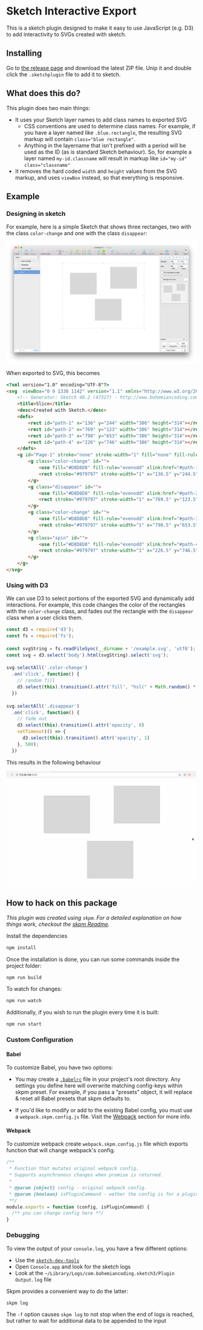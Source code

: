 # Sketch Interactive Export


This is a sketch plugin designed to make it easy to use JavaScript (e.g. D3) to add
interactivity to SVGs created with sketch.

## Installing

Go to [the release page](https://github.com/mathisonian/sketch-interactive-export/releases) and download the latest ZIP file. Unip it and double click the `.sketchplugin` file to add it to sketch.

## What does this do?

This plugin does two main things:

* It uses your Sketch layer names to add class names to exported SVG
  * CSS conventions are used to determine class names. For example, if you have a layer named like `.blue.rectangle`, the resulting SVG markup will contain `class="blue rectangle"`.
  * Anything in the layername that isn't prefixed with a period will be used as the ID (as is standard Sketch behaviour). So, for example a layer named `my-id.classname`  will result in markup like `id="my-id" class="classname"`
* It removes the hard coded `width` and `height` values from the SVG markup, and uses `viewBox` instead, so that everything is responsive.

## Example

### Designing in sketch

For example, here is a simple Sketch that shows three rectanges, two with the class `color-change` and one
with the class `disappear`:

![sketch example](./assets/sketch-readme.png)

When exported to SVG, this becomes


```html
<?xml version="1.0" encoding="UTF-8"?>
<svg  viewBox="0 0 1338 1142" version="1.1" xmlns="http://www.w3.org/2000/svg" xmlns:xlink="http://www.w3.org/1999/xlink">
    <!-- Generator: Sketch 48.2 (47327) - http://www.bohemiancoding.com/sketch -->
    <title>Slice</title>
    <desc>Created with Sketch.</desc>
    <defs>
        <rect id="path-1" x="136" y="244" width="386" height="314"></rect>
        <rect id="path-2" x="769" y="123" width="386" height="314"></rect>
        <rect id="path-3" x="798" y="653" width="386" height="314"></rect>
        <rect id="path-4" x="226" y="746" width="386" height="314"></rect>
    </defs>
    <g id="Page-1" stroke="none" stroke-width="1" fill="none" fill-rule="evenodd">
        <g class="color-change" id="">
            <use fill="#D8D8D8" fill-rule="evenodd" xlink:href="#path-1"></use>
            <rect stroke="#979797" stroke-width="1" x="136.5" y="244.5" width="385" height="313"></rect>
        </g>
        <g class="disappear" id="">
            <use fill="#D8D8D8" fill-rule="evenodd" xlink:href="#path-2"></use>
            <rect stroke="#979797" stroke-width="1" x="769.5" y="123.5" width="385" height="313"></rect>
        </g>
        <g class="color-change" id="">
            <use fill="#D8D8D8" fill-rule="evenodd" xlink:href="#path-3"></use>
            <rect stroke="#979797" stroke-width="1" x="798.5" y="653.5" width="385" height="313"></rect>
        </g>
        <g class="spin" id="">
            <use fill="#D8D8D8" fill-rule="evenodd" xlink:href="#path-4"></use>
            <rect stroke="#979797" stroke-width="1" x="226.5" y="746.5" width="385" height="313"></rect>
        </g>
    </g>
</svg>
```


### Using with D3


We can use D3 to select portions of the exported SVG and dynamically add interactions. For example, this
code changes the color of the rectangles with the `color-change` class, and fades out the rectangle with
the `disappear` class when a user clicks them.

```js
const d3 = require('d3');
const fs = require('fs');

const svgString = fs.readFileSync(__dirname + '/example.svg', 'utf8');
const svg = d3.select('body').html(svgString).select('svg');

svg.selectAll('.color-change')
  .on('click', function() {
    // random fill
    d3.select(this).transition().attr('fill', "hsl(" + Math.random() * 360 + ",100%,50%)")
  })

svg.selectAll('.disappear')
  .on('click', function() {
    // fade out
    d3.select(this).transition().attr('opacity', 0)
    setTimeout(() => {
      d3.select(this).transition().attr('opacity', 1)
    }, 500);
  })
```

This results in the following behaviour

![browser example](./assets/d3-example.gif)



## How to hack on this package

_This plugin was created using `skpm`. For a detailed explanation on how things work, checkout the [skpm Readme](https://github.com/skpm/skpm/blob/master/README.md)._

Install the dependencies

```bash
npm install
```

Once the installation is done, you can run some commands inside the project folder:

```bash
npm run build
```

To watch for changes:

```bash
npm run watch
```

Additionally, if you wish to run the plugin every time it is built:

```bash
npm run start
```

### Custom Configuration

#### Babel

To customize Babel, you have two options:

* You may create a [`.babelrc`](https://babeljs.io/docs/usage/babelrc) file in your project's root directory. Any settings you define here will overwrite matching config-keys within skpm preset. For example, if you pass a "presets" object, it will replace & reset all Babel presets that skpm defaults to.

* If you'd like to modify or add to the existing Babel config, you must use a `webpack.skpm.config.js` file. Visit the [Webpack](#webpack) section for more info.

#### Webpack

To customize webpack create `webpack.skpm.config.js` file which exports function that will change webpack's config.

```js
/**
 * Function that mutates original webpack config.
 * Supports asynchronous changes when promise is returned.
 *
 * @param {object} config - original webpack config.
 * @param {boolean} isPluginCommand - wether the config is for a plugin command or a resource
 **/
module.exports = function (config, isPluginCommand) {
  /** you can change config here **/
}
```

### Debugging

To view the output of your `console.log`, you have a few different options:

* Use the [`sketch-dev-tools`](https://github.com/skpm/sketch-dev-tools)
* Open `Console.app` and look for the sketch logs
* Look at the `~/Library/Logs/com.bohemiancoding.sketch3/Plugin Output.log` file

Skpm provides a convenient way to do the latter:

```bash
skpm log
```

The `-f` option causes `skpm log` to not stop when the end of logs is reached, but rather to wait for additional data to be appended to the input

